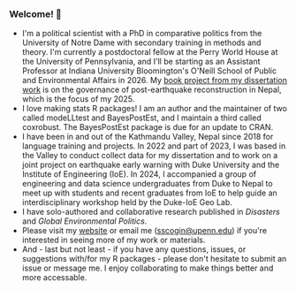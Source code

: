 ### Welcome! 👋

- I'm a political scientist with a PhD in comparative politics from the University of Notre Dame with secondary training in methods and theory. I'm currently a postdoctoral fellow at the Perry World House at the University of Pennsylvania, and I'll be starting as an Assistant Professor at Indiana University Bloomington's O'Neill School of Public and Environmental Affairs in 2026. My [book project from my dissertation work](https://shanascogin.com/dissertation/) is on the governance of post-earthquake reconstruction in Nepal, which is the focus of my 2025.
- I love making stats R packages! I am an author and the maintainer of two called modeLLtest and BayesPostEst, and I maintain a third called coxrobust. The BayesPostEst package is due for an update to CRAN.
- I have been in and out of the Kathmandu Valley, Nepal since 2018 for language training and projects. In 2022 and part of 2023, I was based in the Valley to conduct collect data for my dissertation and to work on a joint project on earthquake early warning with Duke University and the Institute of Engineering (IoE). In 2024, I accompanied a group of engineering and data science undergraduates from Duke to Nepal to meet up with students and recent graduates from IoE to help guide an interdisciplinary workshop held by the Duke-IoE Geo Lab.
- I have solo-authored and collaborative research published in *Disasters* and *Global Environmental Politics*.
- Please visit my [website](https://shanascogin.com/) or email me (sscogin@upenn.edu) if you're interested in seeing more of my work or materials.
- And - last but not least - if you have any questions, issues, or suggestions with/for my R packages - please don't hesitate to submit an issue or message me. I enjoy collaborating to make things better and more accessable. 


<!--
**ShanaScogin/ShanaScogin** is a ✨ _special_ ✨ repository because its `README.md` (this file) appears on your GitHub profile.

Here are some ideas to get you started:

- 🔭 I’m currently working on ...
- 🌱 I’m currently learning ...
- 👯 I’m looking to collaborate on ...
- 🤔 I’m looking for help with ...
- 💬 Ask me about ...
- 📫 How to reach me: ...
- 😄 Pronouns: ...
- ⚡ Fun fact: ...
-->
